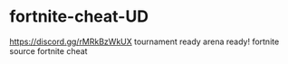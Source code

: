 # fortnite-cheat-UD
https://discord.gg/rMRkBzWkUX    tournament ready arena ready! fortnite source fortnite cheat
